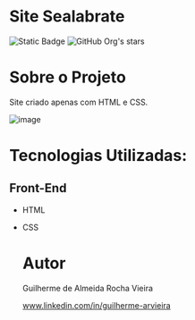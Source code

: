 # Site Sealabrate
![Static Badge](https://img.shields.io/badge/license-MIT-green)
![GitHub Org's stars](https://img.shields.io/github/stars/V131R4?style=social)

# Sobre o Projeto

Site criado apenas com HTML e CSS.

![image](https://github.com/V131R4/siteSealabrate/assets/104731949/7402a964-a0ba-4c57-b6c0-a8b2539dfc57)


# Tecnologias Utilizadas:
## Front-End
- HTML
- CSS

  # Autor
  Guilherme de Almeida Rocha Vieira

  www.linkedin.com/in/guilherme-arvieira
